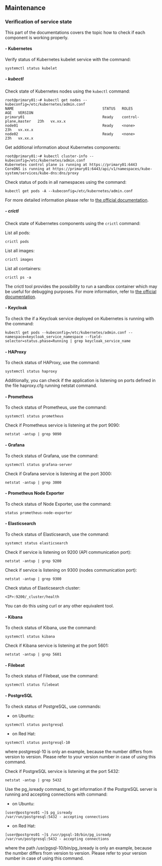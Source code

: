 ## Maintenance

### Verification of service state

This part of the documentations covers the topic how to check if each component is working properly.

#### - Kubernetes

Verify status of Kubernetes kubelet service with the command:

```shell
systemctl status kubelet
```

##### - kubectl

Check state of Kubernetes nodes using the `kubectl` command:

```shell
root@primary01:~# kubectl get nodes --kubeconfig=/etc/kubernetes/admin.conf
NAME                                         STATUS   ROLES                  AGE   VERSION
primary01                                    Ready    control-plane,master   23h   vx.xx.x
node01                                       Ready    <none>                 23h   vx.xx.x
node02                                       Ready    <none>                 23h   vx.xx.x
```

Get additional information about Kubernetes components:

```shell
root@primary01:~# kubectl cluster-info --kubeconfig=/etc/kubernetes/admin.conf
Kubernetes control plane is running at https://primary01:6443
CoreDNS is running at https://primary01:6443/api/v1/namespaces/kube-system/services/kube-dns:dns/proxy
```

Check status of pods in all namespaces using the command:

```shell
kubectl get pods -A --kubeconfig=/etc/kubernetes/admin.conf
```

For more detailed information please refer
to [the official documentation](https://kubernetes.io/docs/reference/kubectl/overview/).

##### - crictl

Check state of Kubernetes components using the `crictl` command:

List all pods:

```shell
crictl pods
```

List all images:

```shell
crictl images
```

List all containers:

```shell
crictl ps -a
```

The crictl tool provides the possibility to run a sandbox container which may be useful for debugging purposes.
For more information, refer to [the official documentation](https://kubernetes.io/docs/tasks/debug-application-cluster/crictl).

#### - Keycloak

To check the if a Keycloak service deployed on Kubernetes is running with the command:

```shell
kubectl get pods --kubeconfig=/etc/kubernetes/admin.conf --namespace=keycloak_service_namespace --field-selector=status.phase=Running | grep keycloak_service_name
```

#### - HAProxy

To check status of HAProxy, use the command:

```shell
systemctl status haproxy
```

Additionally, you can check if the application is listening on ports defined in the file haproxy.cfg running netstat
command.

#### - Prometheus

To check status of Prometheus, use the command:

```shell
systemctl status prometheus
```

Check if Prometheus service is listening at the port 9090:

```shell
netstat -antup | grep 9090
```

#### - Grafana

To check status of Grafana, use the command:

```shell
systemctl status grafana-server
```

Check if Grafana service is listening at the port 3000:

```shell
netstat -antup | grep 3000
```

#### - Prometheus Node Exporter

To check status of Node Exporter, use the command:

```shell
status prometheus-node-exporter
```

#### - Elasticsearch

To check status of Elasticsearch, use the command:

```shell
systemct status elasticsearch
```

Check if service is listening on 9200 (API communication port):

```shell
netstat -antup | grep 9200
```

Check if service is listening on 9300 (nodes communication port):

```shell
netstat -antup | grep 9300
```

Check status of Elasticsearch cluster:

```shell
<IP>:9200/_cluster/health
```

You can do this using curl or any other equivalent tool.

#### - Kibana

To check status of Kibana, use the command:

```shell
systemctl status kibana
```

Check if Kibana service is listening at the port 5601:

```shell
netstat -antup | grep 5601
```

#### - Filebeat

To check status of Filebeat, use the command:

```shell
systemctl status filebeat
```

#### - PostgreSQL

To check status of PostgreSQL, use commands:

- on Ubuntu:

```shell
systemctl status postgresql
```

- on Red Hat:

```shell
systemctl status postgresql-10
```

where postgresql-10 is only an example, because the number differs from version to version. Please refer to your version
number in case of using this command.

Check if PostgreSQL service is listening at the port 5432:

```shell
netstat -antup | grep 5432
```

Use the pg_isready command, to get information if the PostgreSQL server is running and accepting connections
with command:

- on Ubuntu:

```shell
[user@postgres01 ~]$ pg_isready
/var/run/postgresql:5432 - accepting connections
```

- on Red Hat:

```shell
[user@postgres01 ~]$ /usr/pgsql-10/bin/pg_isready
/var/run/postgresql:5432 - accepting connections
```

where the path /usr/pgsql-10/bin/pg_isready is only an example, because the number differs from version to version.
Please refer to your version number in case of using this command.
